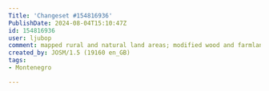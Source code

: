 ```yaml
---
Title: 'Changeset #154816936'
PublishDate: 2024-08-04T15:10:47Z
id: 154816936
user: ljubop
comment: mapped rural and natural land areas; modified wood and farmland
created_by: JOSM/1.5 (19160 en_GB)
tags:
- Montenegro

---
```

